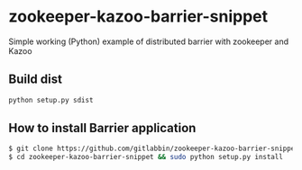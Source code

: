 # zookeeper-kazoo-barrier-snippet
 Simple working (Python) example of distributed barrier with zookeeper and Kazoo

## Build dist

```bash
python setup.py sdist
```

## How to install Barrier application

```bash
$ git clone https://github.com/gitlabbin/zookeeper-kazoo-barrier-snippet.git
$ cd zookeeper-kazoo-barrier-snippet && sudo python setup.py install
```



